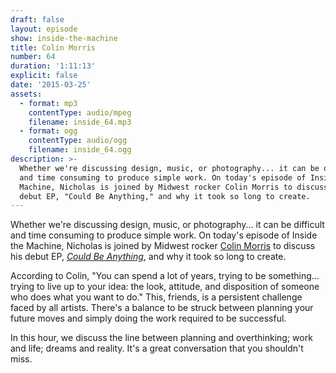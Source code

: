 ```yaml
---
draft: false
layout: episode
show: inside-the-machine
title: Colin Morris
number: 64
duration: '1:11:13'
explicit: false
date: '2015-03-25'
assets:
  - format: mp3
    contentType: audio/mpeg
    filename: inside_64.mp3
  - format: ogg
    contentType: audio/ogg
    filename: inside_64.ogg
description: >-
  Whether we're discussing design, music, or photography... it can be difficult
  and time consuming to produce simple work. On today's episode of Inside the
  Machine, Nicholas is joined by Midwest rocker Colin Morris to discuss his
  debut EP, "Could Be Anything," and why it took so long to create.
---
```

Whether we're discussing design, music, or photography... it can be difficult and time consuming to produce simple work. On today's episode of Inside the Machine, Nicholas is joined by Midwest rocker [Colin Morris](http://colinmorris.net) to discuss his debut EP, *[Could Be Anything](http://colinmorris.bandcamp.com)*, and why it took so long to create.

According to Colin, "You can spend a lot of years, trying to be something... trying to live up to your idea: the look, attitude, and disposition of someone who does what you want to do." This, friends, is a persistent challenge faced by all artists. There's a balance to be struck between planning your future moves and simply doing the work required to be successful.

In this hour, we discuss the line between planning and overthinking; work and life; dreams and reality. It's a great conversation that you shouldn't miss.